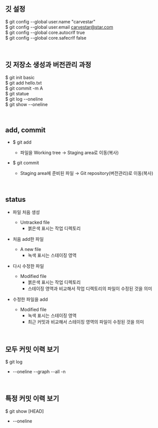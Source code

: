 ## 깃 설정
$ git config --global user.name "carvestar" <br>
$ git config --global user.email carvestar@star.com <br>
$ git config --global core.autocrlf true <br>
$ git config --global core.safecrlf false

<br>

## 깃 저장소 생성과 버전관리 과정
$ git init basic <br>
$ git add hello.txt <br>
$ git commit -m A <br>
$ git statue <br>
$ git log --oneline <br>
$ git show --oneline

<br>

## add, commit
- $ git add
  - 파일을 Working tree → Staging area로 이동(복사)

- $ git commit
  - Staging area에 준비된 파일 → Git repository(버전관리)로 이동(복사)

<br>

## status
- 파일 처음 생성
  - Untracked file
    - 붉은색 표시는 작업 디렉토리

- 처음 add한 파일
  - A new file
    - 녹색 표시는 스테이징 영역
   
- 다시 수정한 파일
  - Modified file
    - 붉은색 표시는 작업 디렉토리
    - 스테이징 영역과 비교해서 작업 디렉토리의 파일이 수정된 것을 의미
   
- 수정한 파일을 add
  - Modified file
    - 녹색 표시는 스테이징 영역
    - 최근 커밋과 비교해서 스테이징 영역의 파일이 수정된 것을 의미

<br>

## 모두 커밋 이력 보기
$ git log
- --oneline --graph --all -n

<br>

## 특정 커밋 이력 보기
$ git show [HEAD]
- --oneline
